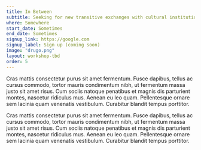 ```yaml
---
title: In Between
subtitle: Seeking for new transitive exchanges with cultural institutions. 
where: Somewhere
start_date: Sometimes
end_date: Sometimes
signup_link: https://google.com
signup_label: Sign up (coming soon)
image: "drugo.png"
layout: workshop-tbd
order: 5
---
```


Cras mattis consectetur purus sit amet fermentum. Fusce dapibus, tellus ac cursus commodo, tortor mauris condimentum nibh, ut fermentum massa justo sit amet risus. Cum sociis natoque penatibus et magnis dis parturient montes, nascetur ridiculus mus. Aenean eu leo quam. Pellentesque ornare sem lacinia quam venenatis vestibulum. Curabitur blandit tempus porttitor.

Cras mattis consectetur purus sit amet fermentum. Fusce dapibus, tellus ac cursus commodo, tortor mauris condimentum nibh, ut fermentum massa justo sit amet risus. Cum sociis natoque penatibus et magnis dis parturient montes, nascetur ridiculus mus. Aenean eu leo quam. Pellentesque ornare sem lacinia quam venenatis vestibulum. Curabitur blandit tempus porttitor.

